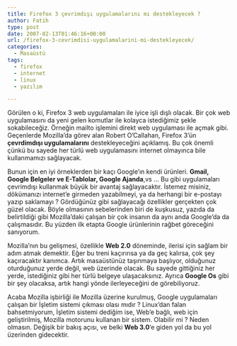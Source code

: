 ```yaml
---
title: Firefox 3 çevrimdışı uygulamalarını mı destekleyecek ?
author: Fatih
type: post
date: 2007-02-13T01:46:16+00:00
url: /firefox-3-cevrimdisi-uygulamalarini-mi-destekleyecek/
categories:
  - Masaüstü
tags:
  - firefox
  - internet
  - linux
  - yazılım

---
```

Görülen o ki, Firefox 3 web uygulamaları ile iyice işli dışlı olacak. Bir çok web uygulamasını da yeni gelen komutlar ile kolayca istediğimiz şekle sokabileceğiz. Örneğin mailto işlemini direkt web uygulaması ile açmak gibi. Geçenlerde Mozilla&#8217;da görev alan Robert O’Callahan, Firefox 3&#8217;ün **çevrdimdışı uygulamalarını** destekleyeceğini açıklamış. Bu çok önemli çünkü bu sayede her türlü web uygulamasını internet olmayınca bile kullanmamızı sağlayacak.

Bunun için en iyi örneklerden bir kaçı Google&#8217;ın kendi ürünleri. **Gmail, Google Belgeler ve E-Tablolar, Google Ajanda**,vs &#8230; Bu gibi uygulamaları çevrimdışı kullanmak büyük bir avantaj sağlayacaktır. İstemez misiniz, dökümanızı internet&#8217;e girmeden yazabilmeyi, ya da herhangi bir e-postayı yazıp saklamayı ? Gördüğünüz gibi sağlayacağı özellikler gerçekten çok güzel olacak. Böyle olmasının sebelerinden biri de kuşkusuz, yazıda da belirtildiği gibi Mozilla&#8217;daki çalışan bir çok insanın da aynı anda Google&#8217;da da çalışmasıdır. Bu yüzden ilk etapta Google ürünlerinin rağbet göreceğini sanıyorum.

Mozilla&#8217;nın bu gelişmesi, özellikle **Web 2.0** döneminde, ilerisi için sağlam bir adım atmak demektir. Eğer bu treni kaçırırısa ya da geç kalırsa, çok şey kaçıracaktır kanımca. Artık masaüstünüz taşınmaya başlıyor, olduğunuz oturduğunuz yerde değil, web üzerinde olacak. Bu sayede gittiğiniz her yerde, istediğiniz gibi her türlü belgeye ulaşacaksınız. Ayrıca **Google Os** gibi bir şey olacaksa, artık hangi yönde ilerleyeceğini de görebiliyoruz.

Acaba Mozilla işbirliği ile Mozilla üzerine kurulmuş, Google uygulamaları çalışan bir İşletim sistemi çıkması olası mıdır ? Linux&#8217;dan falan bahsetmiyorum, İşletim sistemi dediğim ise, Web&#8217;e bağlı, web için geliştirilmiş, Mozilla motorunu kullanan bir sistem. Olabilir mi ? Neden olmasın. Değişik bir bakış açısı, ve belki **Web 3.0**&#8216;e giden yol da bu yol üzerinden gidecektir.